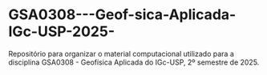 # GSA0308---Geof-sica-Aplicada-IGc-USP-2025-
Repositório para organizar o material computacional utilizado para a disciplina GSA0308 - Geofísica Aplicada do IGc-USP, 2º semestre de 2025.
